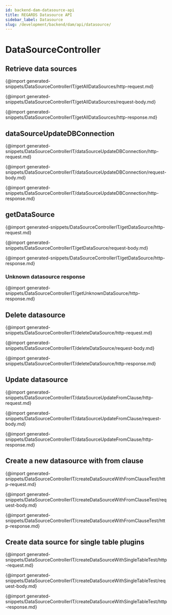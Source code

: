 ```yaml
---
id: backend-dam-datasource-api
title: REGARDS Datasource API
sidebar_label: Datasource
slug: /development/backend/dam/api/datasource/
---
```



# DataSourceController


## Retrieve data sources

{@import generated-snippets/DataSourceControllerIT/getAllDataSources/http-request.md}

{@import generated-snippets/DataSourceControllerIT/getAllDataSources/request-body.md}

{@import generated-snippets/DataSourceControllerIT/getAllDataSources/http-response.md}

## dataSourceUpdateDBConnection

{@import generated-snippets/DataSourceControllerIT/dataSourceUpdateDBConnection/http-request.md}

{@import generated-snippets/DataSourceControllerIT/dataSourceUpdateDBConnection/request-body.md}

{@import generated-snippets/DataSourceControllerIT/dataSourceUpdateDBConnection/http-response.md}

## getDataSource

{@import generated-snippets/DataSourceControllerIT/getDataSource/http-request.md}

{@import generated-snippets/DataSourceControllerIT/getDataSource/request-body.md}

{@import generated-snippets/DataSourceControllerIT/getDataSource/http-response.md}

 ### Unknown datasource response

{@import generated-snippets/DataSourceControllerIT/getUnknownDataSource/http-response.md}

## Delete datasource

{@import generated-snippets/DataSourceControllerIT/deleteDataSource/http-request.md}

{@import generated-snippets/DataSourceControllerIT/deleteDataSource/request-body.md}

{@import generated-snippets/DataSourceControllerIT/deleteDataSource/http-response.md}

## Update datasource

{@import generated-snippets/DataSourceControllerIT/dataSourceUpdateFromClause/http-request.md}

{@import generated-snippets/DataSourceControllerIT/dataSourceUpdateFromClause/request-body.md}

{@import generated-snippets/DataSourceControllerIT/dataSourceUpdateFromClause/http-response.md}

## Create a new datasource with from clause

{@import generated-snippets/DataSourceControllerIT/createDataSourceWithFromClauseTest/http-request.md}

{@import generated-snippets/DataSourceControllerIT/createDataSourceWithFromClauseTest/request-body.md}

{@import generated-snippets/DataSourceControllerIT/createDataSourceWithFromClauseTest/http-response.md}

## Create data source for single table plugins

{@import generated-snippets/DataSourceControllerIT/createDataSourceWithSingleTableTest/http-request.md}

{@import generated-snippets/DataSourceControllerIT/createDataSourceWithSingleTableTest/request-body.md}

{@import generated-snippets/DataSourceControllerIT/createDataSourceWithSingleTableTest/http-response.md}
